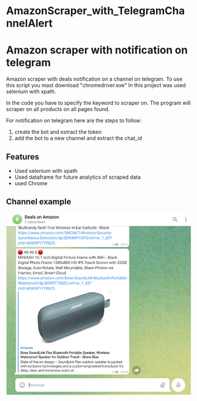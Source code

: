 # AmazonScraper_with_TelegramChannelAlert
# Amazon scraper with notification on telegram
Amazon scraper with deals notification on a channel on telegram.
To use this script you mast download "chromedriver.exe"
In this project was used selenium with xpath.

In the code you have to specify the keyword to scraper on.
The program will scraper on all products on all pages found.

For notification on telegram here are the steps to follow:
1. create the bot and extract the token
2. add the bot to a new channel and extract the chat_id

## Features

- Used selenium with xpath
- Used dataframe for future analytics of scraped data
- used Chrome

## Channel example
![](/pic/screeCattura.PNG)
